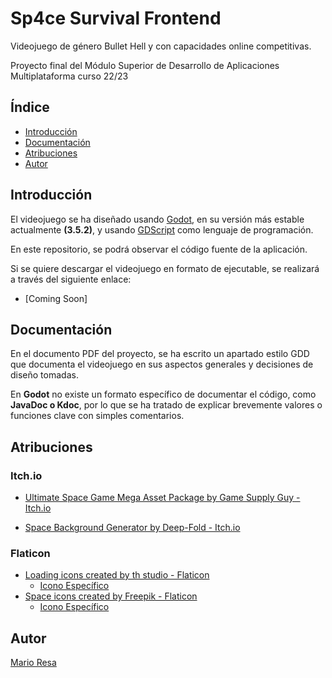# Sp4ce Survival Frontend

Videojuego de género Bullet Hell y con capacidades online competitivas.

Proyecto final del Módulo Superior de Desarrollo de Aplicaciones Multiplataforma curso 22/23

## Índice

- [Introducción](#introducción)
- [Documentación](#documentación)
- [Atribuciones](#atribuciones)
- [Autor](#autor)

## Introducción

El videojuego se ha diseñado usando [Godot](https://godotengine.org/), en su versión más estable actualmente **(3.5.2)**, y usando [GDScript](https://gdscript.com/) como lenguaje de programación.

En este repositorio, se podrá observar el código fuente de la aplicación.

Si se quiere descargar el videojuego en formato de ejecutable, se realizará a través del siguiente enlace:
- [Coming Soon]

## Documentación

En el documento PDF del proyecto, se ha escrito un apartado estilo GDD que documenta el videojuego en sus aspectos generales y decisiones de diseño tomadas.

En **Godot** no existe un formato específico de documentar el código, como **JavaDoc o Kdoc**, por lo que se ha tratado de explicar brevemente valores o funciones clave con simples comentarios.

## Atribuciones

### Itch.io

- <a href="https://gamesupply.itch.io/ultimate-space-game-mega-asset-package" title="Space Mega Asset Package"> Ultimate Space Game Mega Asset Package by Game Supply Guy - Itch.io</a>

- <a href="https://deep-fold.itch.io/space-background-generator" title="Space Background Generator"> Space Background Generator by Deep-Fold - Itch.io</a>

### Flaticon

- <a href="https://www.flaticon.com/free-icons/loading" title="loading icons">Loading icons created by th studio - Flaticon</a>
    - [Icono Específico](https://www.flaticon.com/free-icon/sync_2767294?term=loading&page=1&position=13&origin=tag&related_id=2767294)
- <a href="https://www.flaticon.com/free-icons/space" title="space icons">Space icons created by Freepik - Flaticon</a>
    - [Icono Específico](https://www.flaticon.com/free-icon/galaxy_3919942)

## Autor

[Mario Resa](https://github.com/Mario999X)


